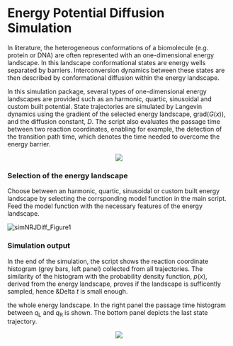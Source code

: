 # Energy Potential Diffusion Simulation

In literature, the heterogeneous conformations of a biomolecule (e.g. protein or DNA) are often represented with an one-dimensional energy landscape. In this landscape conformational states are energy wells separated by barriers. Interconversion dynamics between these states are then described by conformational diffusion within the energy landscape. 

In this simulation package, several types of one-dimensional energy landscapes are provided such as an harmonic, quartic, sinusoidal and custom built potential. State trajectories are simulated by Langevin dynamics using the gradient of the selected energy landscape, grad(*G*(*x*)), and the diffusion constant, *D*. The script also evaluates the passage time between two reaction coordinates, enabling for example, the detection of the transition path time, which denotes the time needed to overcome the energy barrier.

<p align="center">
  <img src="https://user-images.githubusercontent.com/58071484/137738308-d6881a79-d1a1-4096-99b3-b96e57e12e9e.JPG">
</p>

### Selection of the energy landscape

Choose between an harmonic, quartic, sinusoidal or custom built energy landscape by selecting the corrsponding model function in the main script. Feed the model function with the necessary features of the energy landscape.

![simNRJDiff_Figure1](https://user-images.githubusercontent.com/58071484/137720336-c499caca-533c-4e00-8c06-2379855c89da.png)

### Simulation output
In the end of the simulation, the script shows the reaction coordinate histogram (grey bars, left panel) collected from all trajectories. The similarity of the histogram with the probability density function, *p*(*x*), derived from the energy landscape, proves if the landscape is sufficently sampled, hence &Delta *t* is small enough.

the whole energy landscape. In the right panel the passage time histogram between *q*<sub>L</sub> and *q*<sub>R</sub> is shown. The bottom panel depicts the last state trajectory.

<p align="center">
  <img src="https://user-images.githubusercontent.com/58071484/137707404-58e4e83a-afaf-4015-bbdd-ccb9bb040450.png">
</p> 
